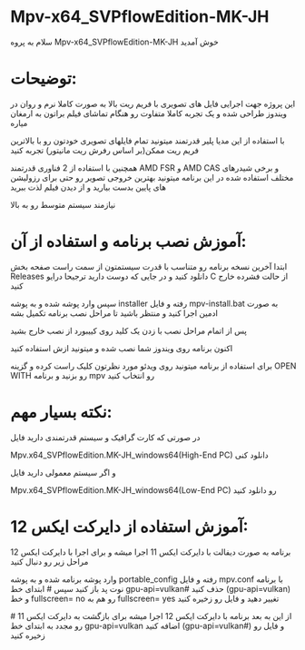 # Mpv-x64_SVPflowEdition-MK-JH
سلام
 به پروه Mpv-x64_SVPflowEdition-MK-JH خوش آمدید

توضیحات:
=

این پروژه جهت اجرایی فایل های تصویری با فریم ریت بالا به صورت کاملا نرم و روان در ویندوز طراحی شده و یک تجربه کاملا متفاوت رو هنگام تماشای فیلم براتون به ارمغان میاره

با استفاده از این مدیا پلیر قدرتمند میتونید تمام فایلهای تصویری خودتون رو با بالاترین فریم ریت ممکن(بر اساس رفرش ریت مانیتور) تجربه کنید

همچنین با استفاده از 2 فناوری قدرتمند AMD FSR و AMD CAS و برخی شیدرهای مختلف استفاده شده در این برنامه میتونید بهترین خروجی تصویر رو حتی برای رزولیشن های پایین بدست بیارید و از دیدن فیلم لذت ببرید

نیازمند سیستم متوسط رو به بالا

آموزش نصب برنامه و استفاده از آن:
=

ابتدا آخرین نسخه برنامه رو متناسب با قدرت سیستمتون از سمت راست صفحه بخش Releases دانلود کنید و در جایی که دوست دارید ترجیحا درایو C از حالت فشرده خارج کنید

سپس وارد پوشه شده و به پوشه installer رفته و فایل mpv-install.bat به صورت ادمین اجرا کنید و منتظر باشید تا مراحل نصب برنامه تکمیل بشه

پس از اتمام مراحل نصب با زدن یک کلید روی کییبورد از نصب خارج بشید 

اکنون برنامه روی ویندوز شما نصب شده  و میتونید ازش استفاده کنید

برای استفاده از برنامه میتونید روی ویدئو مورد نظرتون کلیک راست کرده و گزینه OPEN WITH رو بزنید و برنامه mpv رو انتخاب کنید

نکته بسیار مهم:
=

در صورتی که کارت گرافیک و سیستم قدرتمندی دارید فایل 

Mpv.x64_SVPflowEdition.MK-JH_windows64(High-End PC)
دانلود کنی

و اگر سیستم معمولی دارید فایل

Mpv.x64_SVPflowEdition.MK-JH_windows64(Low-End PC)
رو دانلود کنید

آموزش استفاده از دایرکت ایکس 12:
=

برنامه به صورت دیفالت با دایرکت ایکس 11 اجرا میشه و برای اجرا با دایرکت ایکس 12 مراحل زیر رو دنبال کنید

وارد پوشه برنامه شده و به پوشه portable_config رفته و فایل mpv.conf با برنامه نوت پد باز کنید سپس # ابتدای خط gpu-api=vulkan# حذف کنید (gpu-api=vulkan) و خط fullscreen= no رو هم به fullscreen= yes تغییر دهید و فایل رو زخیره کنید

از این به بعد برنامه با دایرکت ایکس 12 اجرا میشه برای بازگشت به دایرکت ایکس 11 # رو مجدد به ابتدای خط gpu-api=vulkan اضافه کنید (gpu-api=vulkan#) و فایل رو زخیره کنید
